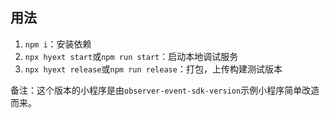 ## 用法

1. `npm i`：安装依赖
2. `npx hyext start`或`npm run start`：启动本地调试服务
3. `npx hyext release`或`npm run release`：打包，上传构建测试版本

备注：这个版本的小程序是由`observer-event-sdk-version`示例小程序简单改造而来。